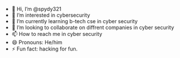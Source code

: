 - 👋 Hi, I’m @spydy321
- 👀 I’m interested in cybersecurity
- 🌱 I’m currently learning b-tech cse in cyber security
- 💞️ I’m looking to collaborate on diffrent companies in cyber security
- 📫 How to reach me in cyber security
- 😄 Pronouns: He/him
- ⚡ Fun fact: hacking for fun.

<!---
spydy321/spydy321 is a ✨ special ✨ repository because its `README.md` (this file) appears on your GitHub profile.
You can click the Preview link to take a look at your changes.
--->
